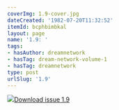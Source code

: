 ```yaml
---
coverImg: 1.9-cover.jpg
dateCreated: '1982-07-20T11:32:52'
itemId: bcphbimbkal
layout: page
name: '1.9: '
tags:
- hasAuthor: dreamnetwork
- hasTag: dream-network-volume-1
- hasTag: dreamnetwork
type: post
urlSlug: '1.9'
---
```

<img class="card-journal-img" src="../images/1.9-rect.jpg"/><a href="../files/pdfs/Volume_1/1.9_Dream_Network_Bulletin_Vol.1_No.9_-_Pages_are_cut.pdf" download="">Download issue 1.9</a>